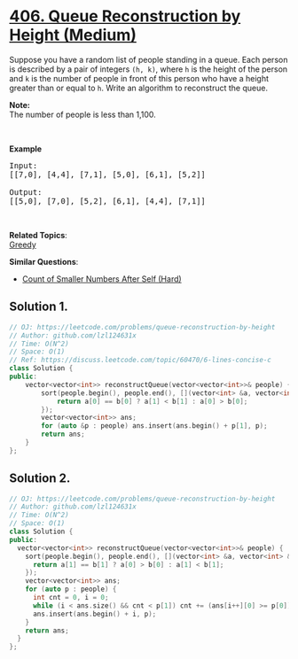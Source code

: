 # [406. Queue Reconstruction by Height (Medium)](https://leetcode.com/problems/queue-reconstruction-by-height/)

<p>Suppose you have a random list of people standing in a queue. Each person is described by a pair of integers <code>(h, k)</code>, where <code>h</code> is the height of the person and <code>k</code> is the number of people in front of this person who have a height greater than or equal to <code>h</code>. Write an algorithm to reconstruct the queue.</p>

<p><b>Note:</b><br>
The number of people is less than 1,100.</p>
&nbsp;

<p><b>Example</b></p>

<pre>Input:
[[7,0], [4,4], [7,1], [5,0], [6,1], [5,2]]

Output:
[[5,0], [7,0], [5,2], [6,1], [4,4], [7,1]]
</pre>

<p>&nbsp;</p>


**Related Topics**:  
[Greedy](https://leetcode.com/tag/greedy/)

**Similar Questions**:
* [Count of Smaller Numbers After Self (Hard)](https://leetcode.com/problems/count-of-smaller-numbers-after-self/)

## Solution 1.

```cpp
// OJ: https://leetcode.com/problems/queue-reconstruction-by-height
// Author: github.com/lzl124631x
// Time: O(N^2)
// Space: O(1)
// Ref: https://discuss.leetcode.com/topic/60470/6-lines-concise-c
class Solution {
public:
    vector<vector<int>> reconstructQueue(vector<vector<int>>& people) {
        sort(people.begin(), people.end(), [](vector<int> &a, vector<int> &b) {
            return a[0] == b[0] ? a[1] < b[1] : a[0] > b[0];
        });
        vector<vector<int>> ans;
        for (auto &p : people) ans.insert(ans.begin() + p[1], p);
        return ans;
    }
};
```

## Solution 2.

```cpp
// OJ: https://leetcode.com/problems/queue-reconstruction-by-height
// Author: github.com/lzl124631x
// Time: O(N^2)
// Space: O(1)
class Solution {
public:
  vector<vector<int>> reconstructQueue(vector<vector<int>>& people) {
    sort(people.begin(), people.end(), [](vector<int> &a, vector<int> &b) {
      return a[1] == b[1] ? a[0] > b[0] : a[1] < b[1];
    });
    vector<vector<int>> ans;
    for (auto p : people) {
      int cnt = 0, i = 0;
      while (i < ans.size() && cnt < p[1]) cnt += (ans[i++][0] >= p[0]);
      ans.insert(ans.begin() + i, p);
    }
    return ans;
  }
};
```